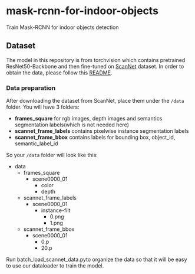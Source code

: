 # mask-rcnn-for-indoor-objects
Train Mask-RCNN for indoor objects detection

## Dataset
The model in this repository is from torchvision which contains pretrained ResNet50-Backbone and then fine-tuned on [ScanNet](http://kaldir.vc.in.tum.de/scannet_benchmark/) dataset. In order to obtain the data, please follow this [README](https://github.com/facebookresearch/votenet/blob/master/scannet/README.md).

### Data preparation
After downloading the dataset from ScanNet, place them under the `/data` folder. You will have 3 folders:

- **frames_square** for rgb images, depth images and semantics segmentation labels(which is not needed here)
- **scannet_frame_labels** contains pixelwise instance segmentation labels
- **scannet_frame_bbox** contains labels for bounding box, object_id, semantic_label_id

So your `/data` folder will look like this:
- data
  - frames_square
    - scene0000_01
      - color
      - depth
  - scannet_frame_labels
    - scene0000_01
      - instance-filt
        - 0.png
        - 1.png
  - scannet_frame_bbox
    - scene0000_01
      - 0.p
      - 20.p

Run batch_load_scannet_data.pyto organize the data so that it will be easy to use our dataloader to train the model.
